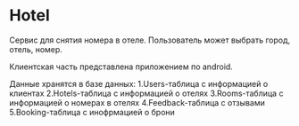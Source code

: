 # Hotel
Сервис для снятия номера в отеле. 
Пользователь может выбрать город, отель, номер.

Клиентская часть представлена приложением по android.

Данные хранятся в базе данных:
1.Users-таблица с информацией о клиентах
2.Hotels-таблица с информацией о отелях
3.Rooms-таблица с информацией о номерах в отелях
4.Feedback-таблица с отзывами
5.Booking-таблица с инофрмацией о брони

